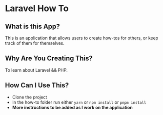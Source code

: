 # Laravel How To

## What is this App?
This is an application that allows users to create how-tos for others, or keep track of them for themselves. 

## Why Are You Creating This?
To learn about Laravel && PHP.

## How Can I Use This?
* Clone the project
* In the how-to folder run either `yarn` or `npm install` or `pnpm install`
* **More instructions to be added as I work on the application**